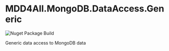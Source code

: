 # MDD4All.MongoDB.DataAccess.Generic

![Nuget Package Build](https://github.com/oalt/MDD4All.MongoDB.DataAccess.Generic/workflows/Nuget%20Package%20Build/badge.svg)

Generic data access to MongoDB data
